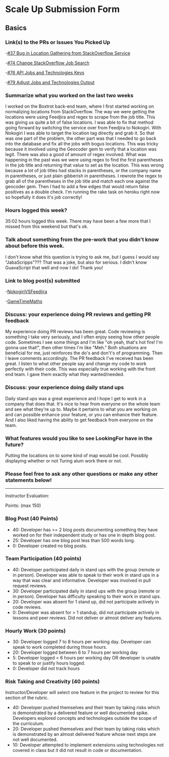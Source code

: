 # Scale Up Submission Form

## Basics

### Link(s) to the PRs or Issues You Picked Up

-[#37 Bug in Location Gathering from StackOverflow Service](https://github.com/LookingForMe/lookingfor/issues/37)

-[#74 Change StackOverflow Job Search](https://github.com/LookingForMe/lookingfor/pull/74)

-[#76 API Jobs and Technologies Keys](https://github.com/LookingForMe/lookingfor/issues/76)

-[#79 Adjust Jobs and Technologies Output](https://github.com/LookingForMe/lookingfor/pull/79)

### Summarize what you worked on the last two weeks

I worked on the Boxtrot back-end team, where I first started working on normalizing locations from StackOverflow. The way we were getting the locations were using Feedjira and regex to scrape from the job title. This was giving us quite a bit of false locations. I was able to fix that method going forward by switching the service over from Feedjira to Nokogiri. With Nokogiri I was able to target the location tag directly and grab it. So that was one part of the problem,  the other part was that I needed to go back into the database and fix all the jobs with bogus locations. This was tricky because it involved using the Geocoder gem to verify that a location was legit. There was also a good of amount of regex involved. What was happening in the past was we were using regex to find the first parentheses in the job title and returning that value to set as the location. This was wrong because a lot of job titles had stacks in parentheses, or the company name in parentheses, or just plain gibberish in parentheses. I rewrote the regex to grab all of the parentheses in the job title and match each one against the geocoder gem. Then I had to add a few edges that would return false positives as a double check. I'm running the rake task on heroku right now so hopefully it does it's job correctly!

### Hours logged this week?

35:02 hours logged this week. There may have been a few more that I missed from this weekend but that's ok.

### Talk about something from the pre-work that you didn't know about before this week.

I don't know what this question is trying to ask me, but I guess I would say "JabaScripps"??? That was a joke, but also for serious. I didn't know GuavaScript that well and now I do! Thank you!

### Link to blog post(s) submitted

-[NokogiriVSFeedjira](https://gist.github.com/NickyBobby/a47b6749653c8b26b10be28aa33a2ce8)

-[GameTimeMaths](https://gist.github.com/NickyBobby/b5e3e0f451481b2a249c453a3c43eb05)

### Discuss: your experience doing PR reviews and getting PR feedback

My experience doing PR reviews has been great. Code reviewing is something I take very seriously, and I often enjoy seeing how other people code. Sometimes I see some things and I'm like "oh yeah, that's hot fire! I'm gonna use that!", then other times I'm like "Meh." Both situations are beneficial for me, just reinforces the do's and don't's of programming. Then I leave comments accordingly. The PR feedback I've received has been great. I listen to what other people say and change my code to work perfectly with their code. This was especially true working with the front end team. I gave them exactly what they wanted/needed.

### Discuss: your experience doing daily stand ups

Daily stand ups was a great experience and I hope I get to work in a company that does that. It's nice to hear from everyone on the whole team and see what they're up to. Maybe it pertains to what you are working on and can possible enhance your feature, or you can enhance their feature. And I also liked having the ability to get feedback from everyone on the team.

### What features would you like to see LookingFor have in the future?

Putting the locations on to some kind of map would be cool. Possibly displaying whether or not Turing alum work there or not.

### Please feel free to ask any other questions or make any other statements below!



-----

Instructor Evaluation:

Points: (max 150)

### Blog Post (40 Points)  
  * 40: Developer has >= 2 blog posts documenting something they have worked on for their independent study or has one in depth blog post.
  * 25: Developer has one blog post less than 500 words long.
  * 0: Developer created no blog posts.

### Team Participation (40 points)

  * 40: Developer participated daily in stand ups with the group (remote or in person). Developer was able to speak to their work in stand ups in a way that was clear and informative. Developer was involved in pull request reviews.
  * 30: Developer participated daily in stand ups with the group (remote or in person). Developer has difficulty speaking to their work in stand ups.
  * 20: Developer was absent for 1 stand up, did not participate actively in code reviews.
  * 0: Developer was absent for > 1 standup, did not participate actively in lessons and peer reviews. Did not deliver or almost deliver any features.

### Hourly Work (30 points)

  * 30: Developer logged 7 to 8 hours per working day. Developer can speak to work completed during those hours.
  * 20: Developer logged between 6 to 7 hours per working day
  * 5: Developer logged < 6 hours per working day OR developer is unable to speak to or justify hours logged.
  * 0: Developer did not track hours

### Risk Taking and Creativity (40 points)

  Instructor/Developer will select one feature in the project to review for this section of the rubric.

  * 40: Developer pushed themselves and their team by taking risks which is demonstrated by a delivered feature or well documented spike. Developers explored concepts and technologies outside the scope of the curriculum.
  * 20: Developer pushed themselves and their team by taking risks which is demonstrated by an almost delivered feature whose next steps are not well documented.
  * 10: Developer attempted to implement extensions using technologies not covered in class but it did not result in code or documentation.
